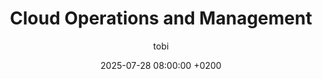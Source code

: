 ---
title: "Cloud Operations and Management"
date: 2025-07-28 08:00:00 +0200
categories: [Modules, COM]
tags: [cloud, operations, management]
author: tobi
layout: post
comments: true
pin: false
image: /assets/img/personal/avatar3.jpeg
toc: true  # Enable Table of Contents if supported by theme
---